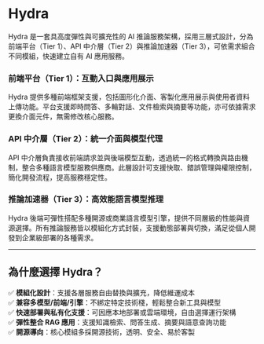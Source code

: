 <div className="Hydra"></div>

# Hydra

Hydra 是一套具高度彈性與可擴充性的 AI 推論服務架構，採用三層式設計，分為前端平台（Tier 1）、API 中介層（Tier 2）與推論加速器（Tier 3），可依需求組合不同模組，快速建立自有 AI 應用服務。

### 前端平台（Tier 1）：互動入口與應用展示

Hydra 提供多種前端框架支援，包括圖形化介面、客製化應用展示與使用者資料上傳功能。平台支援即時問答、多輪對話、文件檢索與摘要等功能，亦可依據需求更換介面元件，無需修改核心服務。

### API 中介層（Tier 2）：統一介面與模型代理

API 中介層負責接收前端請求並與後端模型互動，透過統一的格式轉換與路由機制，整合多種語言模型服務供應商。此層設計可支援快取、錯誤管理與權限控制，簡化開發流程，提高服務穩定性。

### 推論加速器（Tier 3）：高效能語言模型推理

Hydra 後端可彈性搭配多種開源或商業語言模型引擎，提供不同層級的性能與資源選擇。所有推論服務皆以模組化方式封裝，支援動態部署與切換，滿足從個人開發到企業級部署的各種需求。

---

## 為什麼選擇 Hydra？

✅ **模組化設計**：支援各層服務自由替換與擴充，降低維運成本  
✅ **兼容多模型/前端/引擎**：不綁定特定技術棧，輕鬆整合新工具與模型  
✅ **快速部署與私有化支援**：可因應本地部署或雲端環境，自由選擇運行架構  
✅ **彈性整合 RAG 應用**：支援知識檢索、問答生成、摘要與語意查詢功能  
✅ **開源導向**：核心模組多採開源技術，透明、安全、易於客製



<!--
本工具為客製化流程設計前台可啟用的服務選項之一，由前端平台Tier-1、API中介層Tier-2、推論加速器Tier-3組成。以下為Hydra的架構介紹。



## 前端平台


RAP 平台的前端推論解決方案組包含：  
- AnythingLLM
- OpenWebUI
- Streamlit
<!-- Dify-->  
<!--
它們位於前端平台，負責處理使用者的請求，並提供直觀的圖形化界面。
AnythingLLM與OpenWebUI簡單操作，便於新手使用。
Streamlit前端則提供整合了RAG系統的解決方案，提供給政府部門客製化應用，及讓一般使用者上傳特定領域資料進行問答。
Dify提供了專為政府部門客製化之解決方案。-->

<!--
### AnythingLLM 

AnythingLLM 是最容易使用的多合一 AI 應用程式，它可以執行 RAG、AI Agents 以及更多的功能，而且不需要任何程式碼或基礎架構。


- 零設定、私有化、全方位的 AI 應用：無需繁瑣的開發者設定，提供本地 LLM、RAG 和 AI Agent 的一站式解決方案。
- AI Agents 功能：具備代理（Agent）特性，能夠自動執行一系列任務，提高效率和生產力。
- 完全可客製化：適用於企業或組織，提供與 ChatGPT 相當的完整功能，並具備權限控制，支持任何 LLM、嵌入模型或向量數據庫。
- 無程式碼或基礎架構負擔：使用者無需編寫程式碼或處理複雜的基礎設施，即可享受強大的 AI 功能。



### OpenWebUI
OpenWebUI 是一個可擴充、功能豐富且易於使用的 AI 介面，設計為完全離線運行。它支持多種大型語言模型（LLM），包括 Ollama 和相容 OpenAI 的 API。其主要特點包括：

- 完全離線運行：無需連線網路即可使用，確保數據的隱私和安全。
- 多樣化的 LLM 支持：相容多種 LLM 運行器，提供靈活的模型選擇，如 Ollama 和 OpenAI 相容的 API。
- 可擴充性：設計為可擴充的架構，允許開發者添加新的功能和擴充軟體，滿足不同的需求。
- 使用者友好：提供直觀的界面和豐富的功能，使得無論是初學者還是專業人士都能輕鬆使用。


### Streamlit

Streamlit為TAIWAN AI RAP提供的前端展示框架，串接了國網中心自建的 RAG（Retrieval-Augmented Generation）系統，具備以下特色：

- 支援多種文件格式知識上傳與檢索（如 PDF、Word、TXT 等）
- 整合語意向量庫與高效 Embedding 模型，實現語意精準查詢
- 支援多輪互動問答與自動摘要功能
- 與本地 LLM 模型部署架構無縫對接，可自由切換推論來源

## API代理伺服器

### LiteLLM

LiteLLM 是一款用來簡化多種大型語言模型（LLM）整合和管理的高效工具。作為開源專案，它提供了一個統一的接口，使開發人員可以方便地存取來自 OpenAI、Azure、Anthropic、Cohere 等多個平台的 LLM。透過 LiteLLM，開發者可以輕鬆地在這些模型間進行互動，無需處理各個 API 的複雜差異，因為它已經將不同模型轉換為一致的 OpenAI 相容格式。

#### 什麼是 LiteLLM Proxy？
LiteLLM Proxy 是 LiteLLM 模型輸入/輸出庫中的關鍵元件，充當用戶端應用程式與各種語言模型 API 服務之間的中介軟體。其主要目的是：

- 標準化 API ：為 Azure、Anthropic、OpenAI 等多個服務提供統一的 API 格式。
- 簡化複雜性：抽象化不同 API 的細節，提供一致的輸入/輸出格式，減少開發者處理不同模型特性的負擔。
- 附加功能：提供快取、錯誤處理、日誌記錄等附加功能，提升應用的穩定性和可維護性。

#### LiteLLM Proxy 的核心功能
1. 多模型支持
- 廣泛的模型相容性：支持超過 50 種 LLM 模型，包括 Azure、OpenAI、Replicate、Anthropic 等。
- 統一接口：通過單一的接口與多個模型互動，無需為每個模型編寫獨立的呼叫程式碼。
2. 一致的輸入/輸出格式
- OpenAI 格式統一：所有模型均使用 OpenAI 的請求和回應格式，文本回應可通過 ['choices'][0]['message']['content'] 取得。
- 簡化數據處理：減少了處理不同模型輸入/輸出格式的複雜性。




## LLM推論加速器

VLLM 和 OLLAMA 位於後端推理引擎層，負責核心推理計算，提供強大的語言生成和語意檢索能力，適合需要高效能和精確推理的應用場景。

### VLLM

#### 什麼是 vLLM？
vLLM 是一個開源的大型語言模型（LLM）推理和服務引擎，採用了名為 PagedAttention 的新型記憶體分配演算法。這使得 vLLM 能夠以極高的效率運行模型

#### VLLM 的優點
- 卓越的吞吐量：相較於 HuggingFace Transformers（HF），vLLM 的吞吐量提升了 24 倍；相較於 HuggingFace Text Generation Inference（TGI），提升了 3.5 倍。
- 最佳化記憶體使用：傳統系統在 KV-Cache（LLM 記憶體）上會浪費 60%-80%，而 vLLM 將這一浪費降低到 不到 4%，實現了近乎最佳的記憶體利用率。
- 資源節省：由於更高的記憶體效率，vLLM 需要更少的 GPU 就能達到相同的性能，大幅提高了推理速度和成本效益。


### Ollama

#### 什麼是 Ollama？
Ollama 是一個旨在簡化在本地電腦上運行開源 LLM 的軟體平台。它消除了管理模型權重、設定和依賴關係的複雜性，使您能夠專注於與 LLM 的互動和探索其功能。

#### Ollama 的主要特點

- 本地部署：允許您直接在自己的機器上運行 LLM，提供了對資源的更大控制和資料隱私的保障。

- 專注開源：主要支援開源模型，促進了透明度並允許更高的客製化。

- 簡化的工作流程：Ollama 簡化了運行 LLM 的流程，讓您更容易上手並進行實驗。

- 靈活性：支援各種開源模型，並通過模型文件提供自定義選項，滿足不同的應用需求。

-->

<!--
## 模型調整

如果想要更換 AnythingLLM 或 OpenWebUI 上的對話的模型
<br />

可以參考 [AnythingLLM 的模型設定](/docs/sw_intro/tools/AnythingLLM%20使用說明.md#模型設定) 跟 [OpenWebUI 的模型設定](/docs/sw_intro/tools/OpenWebUI%20使用說明.md#模型設定)


# 服務介紹

三合一集成服務是 RAP 平台的一體化解決方案，將 前端平台（積木1）、API代理伺服器（積木2） 和 LLM 推論加速器（積木3） 整合在一起，以提供全面的推論處理能力，適合多樣化的企業級應用場景。此服務設計滿足多種推論需求，確保了高效能與靈活性，並通過分層的架構進行最佳化

# 服務優點

運用國網中心算力資源，快速搭建具備GPU環境的私有、獨立與專用的LLM大型語言平台，確保資料安全，讓使用者可建立加值應用服務，無需負擔軟硬體建置與維運成本，適合需要專屬與私有LLM 推論服務的使用者。

-  適合沒有 IT人力或硬體裝置的公司，可以建立專屬和私有的 LLM 推論服務

-  特別是適用於資料不能公開或上傳網路的政府單位或企業，以確保資料安全，提供獨立的 LLM 推論服務

-  無需自備硬體設施，無需購置昂貴的 GPU 裝置，減少投入成本，提供從前端到後端的完整環境

-  高效管理，減少操作繁瑣度，可串接到外部的API Server，或設定串接呼叫自建的 LLM API Server

-  客戶可利用自有資料，把自己訓練或微調過的模型放入本軟體Tier3 服務內，便可使用自己的私有模型

-  易於客戶管理，減少不同系統間整合和管理成本，提供替換進階版的知識庫向量增強檢索專用模型 (Embedding Model) 提升 RAG 能力

-  易於客戶管理，減少不同系統間整合和管理成本


-->